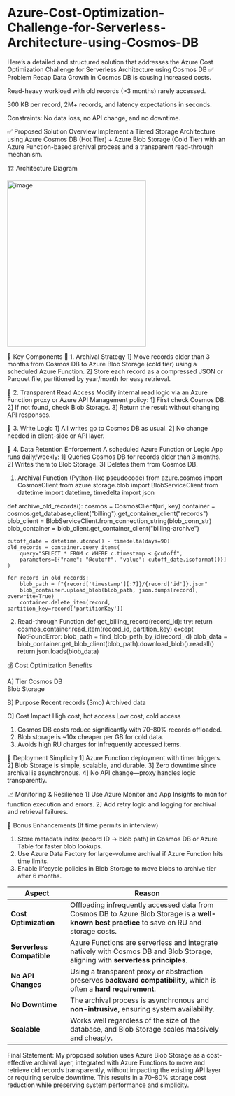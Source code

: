 # Azure-Cost-Optimization-Challenge-for-Serverless-Architecture-using-Cosmos-DB
Here’s a detailed and structured solution that addresses the Azure Cost Optimization Challenge for Serverless Architecture using Cosmos DB
✅ Problem Recap
Data Growth in Cosmos DB is causing increased costs.

Read-heavy workload with old records (>3 months) rarely accessed.

300 KB per record, 2M+ records, and latency expectations in seconds.

Constraints: No data loss, no API change, and no downtime.

✅ Proposed Solution Overview
Implement a Tiered Storage Architecture using Azure Cosmos DB (Hot Tier) + Azure Blob Storage (Cold Tier) with an Azure Function-based archival process and a transparent read-through mechanism.

🏗️ Architecture Diagram

<img width="317" height="380" alt="image" src="https://github.com/user-attachments/assets/12253854-2a85-4a1e-a35a-ef48529a0954" />



🧩 Key Components
🔹 1. Archival Strategy
  1] Move records older than 3 months from Cosmos DB to Azure Blob Storage (cold tier) using a scheduled Azure Function.
  2] Store each record as a compressed JSON or Parquet file, partitioned by year/month for easy retrieval.

🔹 2. Transparent Read Access
  Modify internal read logic via an Azure Function proxy or Azure API Management policy:
  1] First check Cosmos DB.
  2] If not found, check Blob Storage.
  3] Return the result without changing API responses.

🔹 3. Write Logic
  1] All writes go to Cosmos DB as usual.
  2] No change needed in client-side or API layer.

🔹 4. Data Retention Enforcement
  A scheduled Azure Function or Logic App runs daily/weekly:
  1] Queries Cosmos DB for records older than 3 months.
  2] Writes them to Blob Storage.
  3] Deletes them from Cosmos DB.


1. Archival Function (Python-like pseudocode)
from azure.cosmos import CosmosClient
from azure.storage.blob import BlobServiceClient
from datetime import datetime, timedelta
import json

def archive_old_records():
    cosmos = CosmosClient(url, key)
    container = cosmos.get_database_client("billing").get_container_client("records")
    blob_client = BlobServiceClient.from_connection_string(blob_conn_str)
    blob_container = blob_client.get_container_client("billing-archive")

    cutoff_date = datetime.utcnow() - timedelta(days=90)
    old_records = container.query_items(
        query="SELECT * FROM c WHERE c.timestamp < @cutoff",
        parameters=[{"name": "@cutoff", "value": cutoff_date.isoformat()}]
    )

    for record in old_records:
        blob_path = f"{record['timestamp'][:7]}/{record['id']}.json"
        blob_container.upload_blob(blob_path, json.dumps(record), overwrite=True)
        container.delete_item(record, partition_key=record['partitionKey'])

2. Read-through Function
   def get_billing_record(record_id):
    try:
        return cosmos_container.read_item(record_id, partition_key)
    except NotFoundError:
        blob_path = find_blob_path_by_id(record_id)
        blob_data = blob_container.get_blob_client(blob_path).download_blob().readall()
        return json.loads(blob_data)


💰 Cost Optimization Benefits

A] Tier	
  Cosmos DB		
  Blob Storage		

B] Purpose
  Recent records (3mo)
  Archived data

C] Cost Impact
  High cost, hot access
  Low cost, cold access

1) Cosmos DB costs reduce significantly with 70–80% records offloaded.
2) Blob storage is ~10x cheaper per GB for cold data.
3) Avoids high RU charges for infrequently accessed items.

🚀 Deployment Simplicity
1] Azure Function deployment with timer triggers.
2] Blob Storage is simple, scalable, and durable.
3] Zero downtime since archival is asynchronous.
4] No API change—proxy handles logic transparently.

📈 Monitoring & Resilience
1] Use Azure Monitor and App Insights to monitor function execution and errors.
2] Add retry logic and logging for archival and retrieval failures.

🏁 Bonus Enhancements (If time permits in interview)
1) Store metadata index (record ID → blob path) in Cosmos DB or Azure Table for faster blob lookups.
2) Use Azure Data Factory for large-volume archival if Azure Function hits time limits.
3) Enable lifecycle policies in Blob Storage to move blobs to archive tier after 6 months.



| Aspect                    | Reason                                                                                                                                        |
| ------------------------- | --------------------------------------------------------------------------------------------------------------------------------------------- |
| **Cost Optimization**     | Offloading infrequently accessed data from Cosmos DB to Azure Blob Storage is a **well-known best practice** to save on RU and storage costs. |
| **Serverless Compatible** | Azure Functions are serverless and integrate natively with Cosmos DB and Blob Storage, aligning with **serverless principles**.               |
| **No API Changes**        | Using a transparent proxy or abstraction preserves **backward compatibility**, which is often a **hard requirement**.                         |
| **No Downtime**           | The archival process is asynchronous and **non-intrusive**, ensuring system availability.                                                     |
| **Scalable**              | Works well regardless of the size of the database, and Blob Storage scales massively and cheaply.                                             |





Final Statement: My proposed solution uses Azure Blob Storage as a cost-effective archival layer, integrated with Azure Functions to move and retrieve old records transparently, without impacting the existing API layer or requiring service downtime. This results in a 70–80% storage cost reduction while preserving system performance and simplicity.
